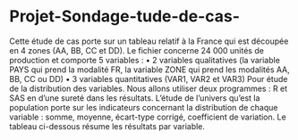 # Projet-Sondage-tude-de-cas-
Cette étude de cas porte sur un tableau relatif à la France qui est découpée en 4 zones (AA, BB, CC et DD). Le fichier concerne 24 000 unités de production et comporte 5 variables : • 2 variables qualitatives (la variable PAYS qui prend la modalité FR, la variable ZONE qui prend les modalités AA, BB, CC ou DD) • 3 variables quantitatives (VAR1, VAR2 et VAR3) Pour étude de la distribution des variables. Nous allons utiliser deux programmes : R et SAS en d’une sureté dans les résultats. L’étude de l’univers qu’est la population porte sur les indicateurs concernant la distribution de chaque variable : somme, moyenne, écart-type corrigé, coefficient de variation. Le tableau ci-dessous résume les résultats par variable.
